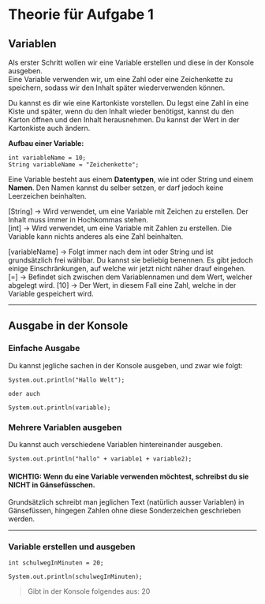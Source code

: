 # Theorie für Aufgabe 1

## Variablen

Als erster Schritt wollen wir eine Variable erstellen und diese in der Konsole ausgeben.  
Eine Variable verwenden wir, um eine Zahl oder eine Zeichenkette zu speichern, sodass wir den Inhalt später
wiederverwenden können.

Du kannst es dir wie eine Kartonkiste vorstellen. Du legst eine Zahl in eine Kiste und später, wenn du den Inhalt
wieder benötigst, kannst du den Karton öffnen und den Inhalt herausnehmen. Du kannst der Wert in der Kartonkiste auch
ändern.

**Aufbau einer Variable:**
```
int variableName = 10;
String variableName = "Zeichenkette";
```

Eine Variable besteht aus einem **Datentypen**, wie int oder String und einem **Namen**.
Den Namen kannst du selber setzen, er darf jedoch keine Leerzeichen beinhalten.

[String] -> Wird verwendet, um eine Variable mit Zeichen zu erstellen. Der Inhalt muss immer in Hochkommas
stehen.  
[int] -> Wird verwendet, um eine Variable mit Zahlen zu erstellen. Die Variable kann nichts anderes als eine Zahl
beinhalten.

[variableName] -> Folgt immer nach dem int oder String und ist grundsätzlich frei wählbar. Du kannst sie beliebig
benennen. Es gibt jedoch einige Einschränkungen, auf welche wir jetzt nicht näher drauf eingehen.
[=] -> Befindet sich zwischen dem Variablennamen und dem Wert, welcher abgelegt wird.
[10] -> Der Wert, in diesem Fall eine Zahl, welche in der Variable gespeichert wird.

---

## Ausgabe in der Konsole

### Einfache Ausgabe
Du kannst jegliche sachen in der Konsole ausgeben, und zwar wie folgt:
```
System.out.println("Hallo Welt");

oder auch

System.out.println(variable);
```
### Mehrere Variablen ausgeben
Du kannst auch verschiedene Variablen hintereinander ausgeben.
```
System.out.println("hallo" + variable1 + variable2);
```

#### WICHTIG: Wenn du eine Variable verwenden möchtest, schreibst du sie NICHT in Gänsefüsschen.

Grundsätzlich schreibt man jeglichen Text (natürlich ausser Variablen) in Gänsefüssen, hingegen Zahlen ohne
diese Sonderzeichen geschrieben werden.

---

### Variable erstellen und ausgeben

```
int schulwegInMinuten = 20;

System.out.println(schulwegInMinuten);
```

> Gibt in der Konsole folgendes aus: 20
